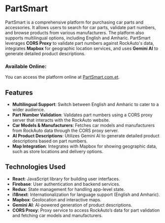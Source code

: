 # PartSmart

PartSmart is a comprehensive platform for purchasing car parts and accessories. It allows users to search for car parts, validate part numbers, and browse products from various manufacturers. The platform also supports multilingual options, including English and Amharic. PartSmart leverages **CORS Proxy** to validate part numbers against RockAuto's data, integrates **Mapbox** for geographic location services, and uses **Gemini AI** to generate detailed product descriptions.

### Available Online:
You can access the platform online at [PartSmart.com.et](https://partsmart.com.et/).

## Features

- **Multilingual Support**: Switch between English and Amharic to cater to a wider audience.
- **Part Number Validation**: Validates part numbers using a CORS proxy server that interacts with the RockAuto website.
- **Car Models & Manufacturers**: Fetches car models and manufacturers from RockAuto data through the CORS proxy server.
- **AI Product Descriptions**: Utilizes Gemini AI to generate detailed product descriptions based on part numbers.
- **Map Integration**: Integrates with Mapbox for showing geographic data, such as store locations and delivery options.

## Technologies Used

- **React**: JavaScript library for building user interfaces.
- **Firebase**: User authentication and backend services.
- **Redux**: State management for handling app-level state.
- **i18next**: Internationalization for language support (English and Amharic).
- **Mapbox**: Geolocation and interactive maps.
- **Gemini AI**: AI-powered generation of product descriptions.
- **CORS Proxy**: Proxy service to access RockAuto’s data for part validation and fetching car models and manufacturers.
